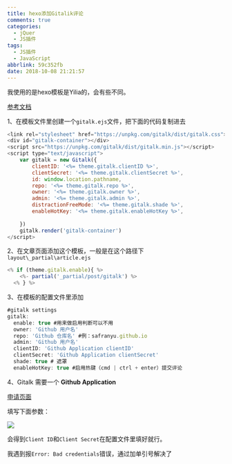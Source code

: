 ```yaml
---
title: hexo添加Gitalik评论
comments: true
categories:
  - jQuer
  - JS插件
tags:
  - JS插件
  - JavaScript
abbrlink: 59c352fb
date: 2018-10-08 21:21:57
---
```


我使用的是hexo模板是Yilia的，会有些不同。

[参考文档](https://knightcai.github.io/2017/12/19/%E4%B8%BA%E5%8D%9A%E5%AE%A2%E6%B7%BB%E5%8A%A0-Gitalk-%E8%AF%84%E8%AE%BA%E6%8F%92%E4%BB%B6/)

1、在模板文件里创建一个`gitalk.ejs`文件，把下面的代码复制进去

```javascript
<link rel="stylesheet" href="https://unpkg.com/gitalk/dist/gitalk.css">
<div id="gitalk-container"></div>
<script src="https://unpkg.com/gitalk/dist/gitalk.min.js"></script>
<script type="text/javascript">
    var gitalk = new Gitalk({
        clientID: '<%= theme.gitalk.clientID %>',
        clientSecret: '<%= theme.gitalk.clientSecret %>',
        id: window.location.pathname,
        repo: '<%= theme.gitalk.repo %>',
        owner: '<%= theme.gitalk.owner %>',
        admin: '<%= theme.gitalk.admin %>',
        distractionFreeMode: '<%= theme.gitalk.shade %>',
        enableHotKey: '<%= theme.gitalk.enableHotKey %>',
       
    })
    gitalk.render('gitalk-container')
</script>
```

2、在文章页面添加这个模板，一般是在这个路径下`layout\_partial\article.ejs`

```javascript
<% if (theme.gitalk.enable){ %>
    <%- partial('_partial/post/gitalk') %>
  <% } %>
```

3、在模板的配置文件里添加

```javascript
#gitalk settings
gitalk:
  enable: true #用来做启用判断可以不用
  owner: 'Github 用户名'
  repo: 'Github 仓库名' #例：safranyu.github.io
  admin: 'Github 用户名'
  clientID: 'Github Application clientID'
  clientSecret: 'Github Application clientSecret'
  shade: true # 遮罩
  enableHotKey: true #启用热键（cmd | ctrl + enter）提交评论
```

4、Gitalk 需要一个 **Github Application**

[申请页面](https://github.com/settings/applications/new)

填写下面参数：

![](https://ws1.sinaimg.cn/large/006tKfTcgy1fmm7jaib6fj30jo0gaacs.jpg)

会得到`Client ID`和`Client Secret`在配置文件里填好就行。

我遇到报`Error: Bad credentials`错误，通过加单引号解决了